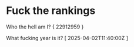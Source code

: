 # Fuck the rankings

Who the hell am I?
{ 22912959 }

What fucking year is it?
[ 2025-04-02T11:40:00Z ]

